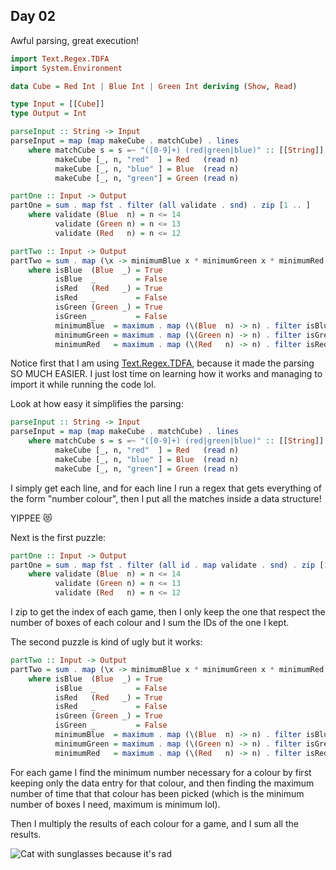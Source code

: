 ## Day 02

Awful parsing, great execution!

```hs
import Text.Regex.TDFA
import System.Environment

data Cube = Red Int | Blue Int | Green Int deriving (Show, Read)

type Input = [[Cube]]
type Output = Int

parseInput :: String -> Input
parseInput = map (map makeCube . matchCube) . lines
    where matchCube s = s =~ "([0-9]+) (red|green|blue)" :: [[String]]
          makeCube [_, n, "red"  ] = Red   (read n)
          makeCube [_, n, "blue" ] = Blue  (read n)
          makeCube [_, n, "green"] = Green (read n)

partOne :: Input -> Output
partOne = sum . map fst . filter (all validate . snd) . zip [1 .. ]
    where validate (Blue  n) = n <= 14
          validate (Green n) = n <= 13
          validate (Red   n) = n <= 12

partTwo :: Input -> Output
partTwo = sum . map (\x -> minimumBlue x * minimumGreen x * minimumRed x)
    where isBlue  (Blue  _) = True
          isBlue  _         = False
          isRed   (Red   _) = True
          isRed   _         = False
          isGreen (Green _) = True
          isGreen _         = False
          minimumBlue  = maximum . map (\(Blue  n) -> n) . filter isBlue
          minimumGreen = maximum . map (\(Green n) -> n) . filter isGreen
          minimumRed   = maximum . map (\(Red   n) -> n) . filter isRed
```

Notice first that I am using [Text.Regex.TDFA](https://hackage.haskell.org/package/regex-tdfa-1.3.2.2/docs/Text-Regex-TDFA.html),
because it made the parsing SO MUCH EASIER. I just lost time on learning how it works and managing to import it while running the code lol.

Look at how easy it simplifies the parsing:
```hs
parseInput :: String -> Input
parseInput = map (map makeCube . matchCube) . lines
    where matchCube s = s =~ "([0-9]+) (red|green|blue)" :: [[String]]
          makeCube [_, n, "red"  ] = Red   (read n)
          makeCube [_, n, "blue" ] = Blue  (read n)
          makeCube [_, n, "green"] = Green (read n)
```
I simply get each line, and for each line I run a regex that gets everything of the form "number colour", then I put all the matches inside a data structure!

YIPPEE 😻

Next is the first puzzle:
```hs
partOne :: Input -> Output
partOne = sum . map fst . filter (all id . map validate . snd) . zip [1 .. ]
    where validate (Blue  n) = n <= 14
          validate (Green n) = n <= 13
          validate (Red   n) = n <= 12
```
I zip to get the index of each game, then I only keep the one that respect the number of boxes of each colour and I sum the IDs of the one I kept.

The second puzzle is kind of ugly but it works:
```hs
partTwo :: Input -> Output
partTwo = sum . map (\x -> minimumBlue x * minimumGreen x * minimumRed x)
    where isBlue  (Blue  _) = True
          isBlue  _         = False
          isRed   (Red   _) = True
          isRed   _         = False
          isGreen (Green _) = True
          isGreen _         = False
          minimumBlue  = maximum . map (\(Blue  n) -> n) . filter isBlue
          minimumGreen = maximum . map (\(Green n) -> n) . filter isGreen
          minimumRed   = maximum . map (\(Red   n) -> n) . filter isRed
```
For each game I find the minimum number necessary for a colour by first keeping only the data entry for that colour,
and then finding the maximum number of time that that colour has been picked (which is the minimum number of boxes I need, maximum is minimum lol).

Then I multiply the results of each colour for a game, and I sum all the results.

![Cat with sunglasses because it's rad](https://external-content.duckduckgo.com/iu/?u=https%3A%2F%2Fwallpaperaccess.com%2Ffull%2F621550.jpg&f=1&nofb=1&ipt=be36eabe17b7991d3ca1ae566b8ed97125008975dcc55654dc2831bd6b15ec26&ipo=images)
